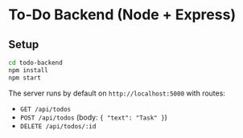 # To-Do Backend (Node + Express)

## Setup
```bash
cd todo-backend
npm install
npm start
```

The server runs by default on `http://localhost:5000` with routes:
- `GET /api/todos`
- `POST /api/todos`  (body: `{ "text": "Task" }`)
- `DELETE /api/todos/:id`
